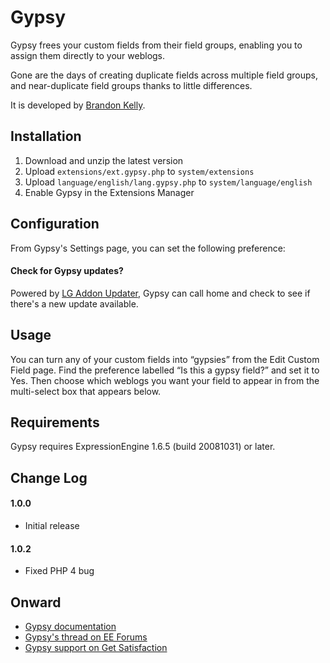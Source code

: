 
Gypsy
======================================================================

Gypsy frees your custom fields from their field groups, enabling you
to assign them directly to your weblogs.

Gone are the days of creating duplicate fields across multiple field
groups, and near-duplicate field groups thanks to little differences.

It is developed by [Brandon Kelly](http://brandon-kelly.com/).


Installation
----------------------------------------------------------------------

1. Download and unzip the latest version
2. Upload `extensions/ext.gypsy.php` to `system/extensions`
3. Upload `language/english/lang.gypsy.php` to
   `system/language/english`
4. Enable Gypsy in the Extensions Manager


Configuration
----------------------------------------------------------------------

From Gypsy's Settings page, you can set the following preference:

####  Check for Gypsy updates?  ######################################
Powered by [LG Addon Updater](http://leevigraham.com/cms-customisation/expressionengine/lg-addon-updater/),
Gypsy can call home and check to see if there's a new
update available.


Usage
----------------------------------------------------------------------

You can turn any of your custom fields into “gypsies” from the Edit
Custom Field page. Find the preference labelled “Is this a gypsy
field?” and set it to Yes. Then choose which weblogs you want your
field to appear in from the multi-select box that appears below.


Requirements
----------------------------------------------------------------------
Gypsy requires ExpressionEngine 1.6.5 (build 20081031) or later.


Change Log
----------------------------------------------------------------------

####  1.0.0  #########################################################
- Initial release

####  1.0.2  #########################################################
- Fixed PHP 4 bug


Onward
----------------------------------------------------------------------

- [Gypsy documentation](http://brandon-kelly.com/apps/gypsy)
- [Gypsy's thread on EE Forums](http://expressionengine.com/forums/viewthread/100101/)
- [Gypsy support on Get Satisfaction](http://getsatisfaction.com/brandonkelly/products/brandonkelly_gypsy)
